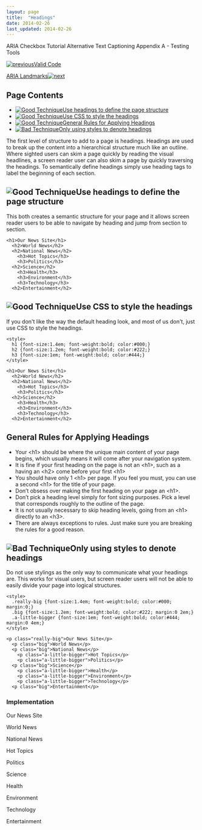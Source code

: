 ```yaml
---
layout: page
title:  "Headings"
date: 2014-02-26
last_updated: 2014-02-26
---
```


ARIA Checkbox Tutorial Alternative Text Captioning Appendix A - Testing Tools

[![previous](images/left-arrow.png)Valid Code](http://accessibility.oit.ncsu.edu/training/accessibility-handbook/valid-code.html)

[ARIA Landmarks![next](images/right-arrow.png)](http://accessibility.oit.ncsu.edu/training/accessibility-handbook/aria-landmarks.html)

Page Contents
-------------

-   [![Good Technique](images/checkmark-small.png "Good Technique")Use headings to define the page structure](#1)
-   [![Good Technique](images/checkmark-small.png "Good Technique")Use CSS to style the headings](#2)
-   [![Good Technique](images/checkmark-small.png "Good Technique")General Rules for Applying Headings](#3)
-   [![Bad Technique](images/x-small.png "Bad Technique")Only using styles to denote headings](#4)

The first level of structure to add to a page is headings. Headings are used to break up the content into a hierarchical structure much like an outline. Where sighted users can skim a page quickly by reading the visual headlines, a screen reader user can also skim a page by quickly traversing the headings. To semantically define headings simply use heading tags to label the beginning of each section.

![Good Technique](images/checkmark-small.png "Good Technique")Use headings to define the page structure
-------------------------------------------------------------------------------------------------------

This both creates a semantic structure for your page and it allows screen reader users to be able to navigate by heading and jump from section to section.

``` {.code}
<h1>Our News Site</h1>
  <h2>World News</h2>
  <h2>National News</h2>
    <h3>Hot Topics</h3>
    <h3>Politics</h3>
  <h2>Science</h2>
    <h3>Health</h3>
    <h3>Environment</h3>
    <h3>Technology</h3>
  <h2>Entertainment</h2>
```

![Good Technique](images/checkmark-small.png "Good Technique")Use CSS to style the headings
-------------------------------------------------------------------------------------------

If you don't like the way the default heading look, and most of us don't, just use CSS to style the headings.

``` {.code}
<style>
  h1 {font-size:1.4em; font-weight:bold; color:#000;}
  h2 {font-size:1.2em; font-weight:bold; color:#222;}
  h3 {font-size:1em; font-weight:bold; color:#444;}
</style>

<h1>Our News Site</h1>
  <h2>World News</h2>
  <h2>National News</h2>
    <h3>Hot Topics</h3>
    <h3>Politics</h3>
  <h2>Science</h2>
    <h3>Health</h3>
    <h3>Environment</h3>
    <h3>Technology</h3>
  <h2>Entertainment</h2>
```

General Rules for Applying Headings
-----------------------------------

-   Your \<h1\> should be where the unique main content of your page begins, which usually means it will come after your navigation system.
-   It is fine if your first heading on the page is not an \<h1\>, such as a having an \<h2\> come before your first \<h1\>
-   You should have only 1 \<h1\> per page. If you feel you must, you can use a second \<h1\> for the title of your page.
-   Don’t obsess over making the first heading on your page an \<h1\>.
-   Don’t pick a heading level simply for font sizing purposes. Pick a level that corresponds roughly to the outline of the page.
-   It is not usually necessary to skip heading levels, going from an \<h1\> directly to an \<h3\>.
-   There are always exceptions to rules. Just make sure you are breaking the rules for a good reason.

![Bad Technique](images/x-small.png "Bad Technique")Only using styles to denote headings
----------------------------------------------------------------------------------------

Do not use stylings as the only way to communicate what your headings are. This works for visual users, but screen reader users will not be able to easily divide your page into logical structures.

``` {.code}
<style>
  .really-big {font-size:1.4em; font-weight:bold; color:#000; margin:0;}
  .big {font-size:1.2em; font-weight:bold; color:#222; margin:0 2em;}
  .a-little-bigger {font-size:1em; font-weight:bold; color:#444; margin:0 4em;}
</style>

<p class="really-big">Our News Site</p>
  <p class="big">World News</p>
  <p class="big">National News</p>
    <p class="a-little-bigger">Hot Topics</p>
    <p class="a-little-bigger">Politics</p>
  <p class="big">Science</p>
    <p class="a-little-bigger">Health</p>
    <p class="a-little-bigger">Environment</p>
    <p class="a-little-bigger">Technology</p>
  <p class="big">Entertainment</p>
```

### Implementation

Our News Site

World News

National News

Hot Topics

Politics

Science

Health

Environment

Technology

Entertainment
